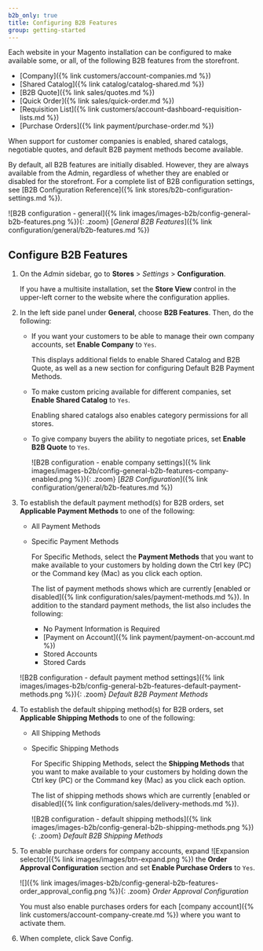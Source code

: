```yaml
---
b2b_only: true
title: Configuring B2B Features
group: getting-started
---
```


Each website in your Magento installation can be configured to make available some, or all, of the following B2B features from the storefront.

- [Company]({% link customers/account-companies.md %})
- [Shared Catalog]({% link catalog/catalog-shared.md %})
- [B2B Quote]({% link sales/quotes.md %})
- [Quick Order]({% link sales/quick-order.md %})
- [Requisition List]({% link customers/account-dashboard-requisition-lists.md %})
- [Purchase Orders]({% link payment/purchase-order.md %})

When support for customer companies is enabled, shared catalogs, negotiable quotes, and default B2B payment methods become available.

By default, all B2B features are initially disabled. However, they are always available from the Admin, regardless of whether they are enabled or disabled for the storefront. For a complete list of B2B configuration settings, see [B2B Configuration Reference]({% link stores/b2b-configuration-settings.md %}).

![B2B configuration - general]({% link images/images-b2b/config-general-b2b-features.png %}){: .zoom}
[_General B2B Features_]({% link configuration/general/b2b-features.md %})

## Configure B2B Features

1. On the _Admin_ sidebar, go to **Stores** > _Settings_ > **Configuration**.

    If you have a multisite installation, set the **Store View** control in the upper-left corner to the website where the configuration applies.

1. In the left side panel under **General**, choose **B2B Features**. Then, do the following:

   - If you want your customers to be able to manage their own company accounts, set **Enable Company** to `Yes`.

      This displays additional fields to enable Shared Catalog and B2B Quote, as well as a new section for configuring Default B2B Payment Methods.

   - To make custom pricing available for different companies, set **Enable Shared Catalog** to `Yes`.

      Enabling shared catalogs also enables category permissions for all stores.

   - To give company buyers the ability to negotiate prices, set **Enable B2B Quote** to `Yes`.

      ![B2B configuration - enable company settings]({% link images/images-b2b/config-general-b2b-features-company-enabled.png %}){: .zoom}
      [_B2B Configuration_]({% link configuration/general/b2b-features.md %})

1. To establish the default payment method(s) for B2B orders, set **Applicable Payment Methods** to one of the following:

   - All Payment Methods

   - Specific Payment Methods

      For Specific Methods, select the **Payment Methods** that you want to make available to your customers by holding down the Ctrl key (PC) or the Command key (Mac) as you click each option.

      The list of payment methods shows which are currently [enabled or disabled]({% link configuration/sales/payment-methods.md %}). In addition to the standard payment methods, the list also includes the following:

      - No Payment Information is Required
      - [Payment on Account]({% link payment/payment-on-account.md %})
      - Stored Accounts
      - Stored Cards

    ![B2B configuration - default payment method settings]({% link images/images-b2b/config-general-b2b-features-default-payment-methods.png %}){: .zoom}
    _Default B2B Payment Methods_

1. To establish the default shipping method(s) for B2B orders, set **Applicable Shipping Methods** to one of the following:

   - All Shipping Methods
   - Specific Shipping Methods

     For Specific Shipping Methods, select the **Shipping Methods** that you want to make available to your customers by holding down the Ctrl key (PC) or the Command key (Mac) as you click each option.

     The list of shipping methods shows which are currently [enabled or disabled]({% link configuration/sales/delivery-methods.md %}).

     ![B2B configuration - default shipping methods]({% link images/images-b2b/config-general-b2b-shipping-methods.png %}){: .zoom}
     _Default B2B Shipping Methods_

1. To enable purchase orders for company accounts, expand ![Expansion selector]({% link images/images/btn-expand.png %}) the **Order Approval Configuration** section and set **Enable Purchase Orders** to `Yes`.

   ![]({% link images/images-b2b/config-general-b2b-features-order_approval_config.png %}){: .zoom}
   _Order Approval Configuration_

   You must also enable purchases orders for each [company account]({% link customers/account-company-create.md %}) where you want to activate them.

1. When complete, click <span class="btn">Save Config</span>.
